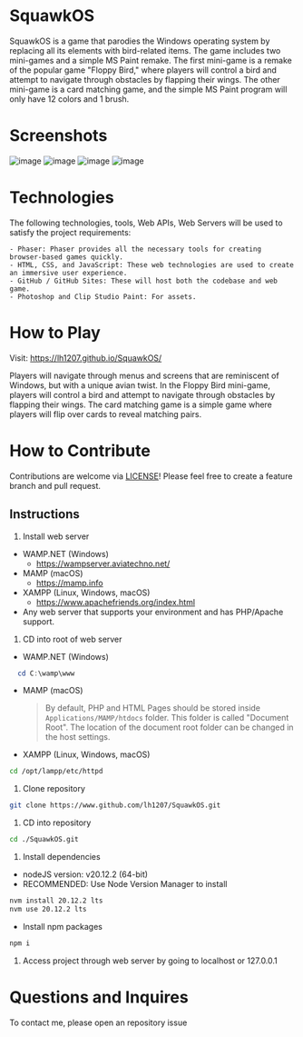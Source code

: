 # SquawkOS
SquawkOS is a game that parodies the Windows operating system by replacing all its elements with bird-related items. The game includes two mini-games and a simple MS Paint remake. The first mini-game is a remake of the popular game "Floppy Bird," where players will control a bird and attempt to navigate through obstacles by flapping their wings. The other mini-game is a card matching game, and the simple MS Paint program will only have 12 colors and 1 brush.

# Screenshots
![image](https://github.com/lh1207/SquawkOS/assets/100445409/9ab166c2-21ec-45ca-96cf-b99a599f1e50)
![image](https://github.com/lh1207/SquawkOS/assets/100445409/ac3ec310-abd0-4865-abce-1616609138db)
![image](https://github.com/lh1207/SquawkOS/assets/100445409/5fe3915a-df4f-492d-a243-4630ea9e4175)
![image](https://github.com/lh1207/SquawkOS/assets/100445409/2b867405-e7bc-498e-b432-aa68ad376e5b)

# Technologies

The following technologies, tools, Web APIs, Web Servers will be used to satisfy the project requirements:

    - Phaser: Phaser provides all the necessary tools for creating browser-based games quickly.
    - HTML, CSS, and JavaScript: These web technologies are used to create an immersive user experience.
    - GitHub / GitHub Sites: These will host both the codebase and web game.
    - Photoshop and Clip Studio Paint: For assets.

# How to Play

Visit: https://lh1207.github.io/SquawkOS/

Players will navigate through menus and screens that are reminiscent of Windows, but with a unique avian twist. In the Floppy Bird mini-game, players will control a bird and attempt to navigate through obstacles by flapping their wings. The card matching game is a simple game where players will flip over cards to reveal matching pairs.

# How to Contribute

Contributions are welcome via [LICENSE](https://github.com/lh1207/SquawkOS/blob/main/LICENSE)! Please feel free to create a feature branch and pull request.

## Instructions

1. Install web server
- WAMP.NET (Windows)
    - https://wampserver.aviatechno.net/
- MAMP (macOS)
  - https://mamp.info
- XAMPP (Linux, Windows, macOS)
  - https://www.apachefriends.org/index.html
- Any web server that supports your environment and has PHP/Apache support.

1. CD into root of web server
- WAMP.NET (Windows)
```powershell
  cd C:\wamp\www
``` 
- MAMP (macOS)
  >By default, PHP and HTML Pages should be stored inside ```Applications/MAMP/htdocs``` folder. This folder is called "Document Root". The location of the document root folder can be changed in the host settings.
- XAMPP (Linux, Windows, macOS)
```bash
cd /opt/lampp/etc/httpd
```

1. Clone repository
```bash
git clone https://www.github.com/lh1207/SquawkOS.git
```

1. CD into repository
```bash
cd ./SquawkOS.git
```

1. Install dependencies
- nodeJS version: v20.12.2 (64-bit)
- RECOMMENDED: Use Node Version Manager to install 
```bash
nvm install 20.12.2 lts
nvm use 20.12.2 lts
```
- Install npm packages
```bash
npm i
```

1. Access project through web server by going to localhost or 127.0.0.1

# Questions and Inquires
To contact me, please open an repository issue